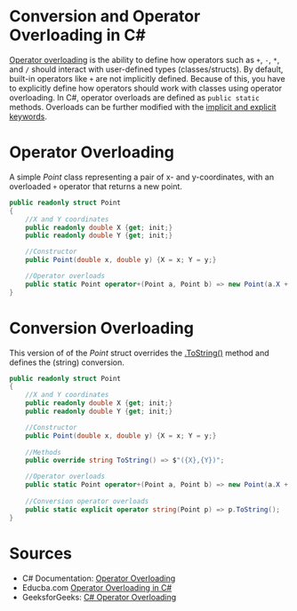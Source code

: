 # Conversion and Operator Overloading in C#
[Operator overloading](https://docs.microsoft.com/en-us/cpp/cpp/operator-overloading?view=msvc-170) is the ability to define how operators such as `+`, `-`, `*`, and `/` 
should interact with user-defined types (classes/structs). By default, built-in operators like `+` are not implicitly defined. Because of this, you have to explicitly define
how operators should work with classes using operator overloading. In C#, operator overloads are defined as `public static` methods. Overloads
can be further modified with the [implicit and explicit keywords](https://docs.microsoft.com/en-us/dotnet/csharp/language-reference/operators/user-defined-conversion-operators).

# Operator Overloading
A simple _Point_ class representing a pair of x- and y-coordinates, with an overloaded `+` operator that returns a new point.

```C#
public readonly struct Point
{
    //X and Y coordinates
    public readonly double X {get; init;}
    public readonly double Y {get; init;}

    //Constructor
    public Point(double x, double y) {X = x; Y = y;}

    //Operator overloads
    public static Point operator+(Point a, Point b) => new Point(a.X + b.X, a.Y + b.Y);
}
```

# Conversion Overloading
This version of of the _Point_ struct overrides the [.ToString()](https://docs.microsoft.com/en-us/dotnet/api/system.object.tostring?view=net-6.0) method and defines
the (string) conversion.
```C#
public readonly struct Point
{
    //X and Y coordinates
    public readonly double X {get; init;}
    public readonly double Y {get; init;}

    //Constructor
    public Point(double x, double y) {X = x; Y = y;}
    
    //Methods
    public override string ToString() => $"({X},{Y})";

    //Operator overloads
    public static Point operator+(Point a, Point b) => new Point(a.X + b.X, a.Y + b.Y);
    
    //Conversion operator overloads
    public static explicit operator string(Point p) => p.ToString();
}
```

# Sources
- C# Documentation: [Operator Overloading](https://docs.microsoft.com/en-us/dotnet/csharp/language-reference/operators/operator-overloading#overloadable-operators)
- Educba.com [Operator Overloading in C#](https://www.educba.com/operator-overloading-in-c-sharp/)
- GeeksforGeeks: [C# Operator Overloading](https://www.geeksforgeeks.org/c-sharp-operator-overloading/)
